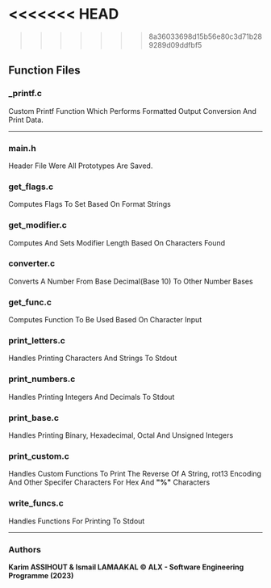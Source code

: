 <<<<<<< HEAD
=======

>>>>>>> 8a36033698d15b56e80c3d71b289289d09ddfbf5
## Function Files

### _printf.c
Custom Printf Function Which Performs Formatted Output Conversion And Print Data.

---------

### main.h
Header File Were All Prototypes Are Saved.

### get_flags.c
Computes Flags To Set Based On Format Strings

### get_modifier.c
Computes And Sets Modifier Length Based On Characters Found

### converter.c
Converts A Number From Base Decimal(Base 10) To Other Number Bases

### get_func.c
Computes Function To Be Used Based On Character Input

### print_letters.c
Handles Printing Characters And Strings To Stdout

### print_numbers.c
Handles Printing Integers And Decimals To Stdout

### print_base.c
Handles Printing Binary, Hexadecimal, Octal And Unsigned Integers

### print_custom.c
Handles Custom Functions To Print The Reverse Of A String, rot13 Encoding And Other Specifer Characters For Hex And **"%"** Characters

### write_funcs.c
Handles Functions For Printing To Stdout

------------

### Authors
**Karim ASSIHOUT & Ismail LAMAAKAL © ALX - Software Engineering Programme (2023)**

